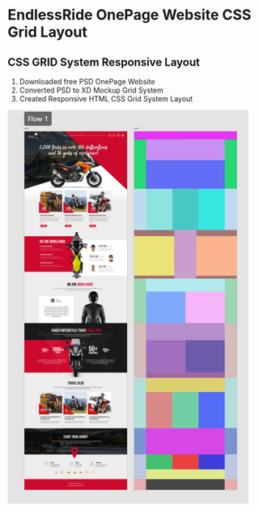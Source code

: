 # EndlessRide OnePage Website CSS Grid Layout
## CSS GRID System Responsive Layout
1. Downloaded free PSD OnePage Website 
2. Converted PSD to XD Mockup Grid System
3. Created Responsive HTML CSS Grid System Layout

![Preview](/preview.png)
